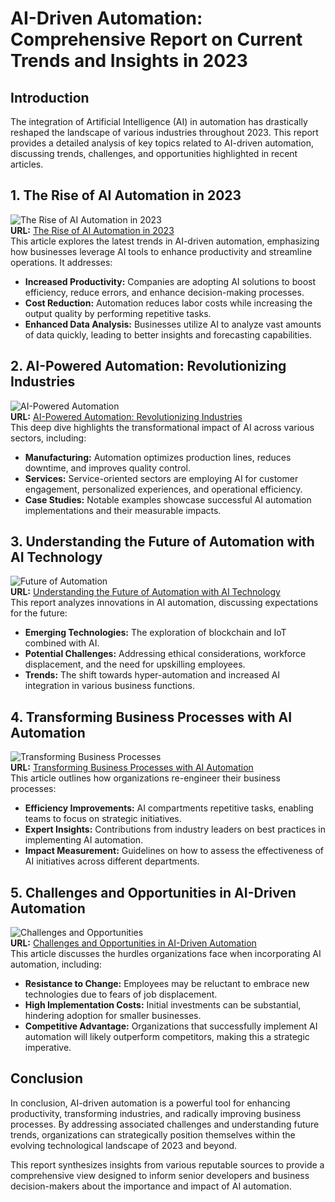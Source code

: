 # AI-Driven Automation: Comprehensive Report on Current Trends and Insights in 2023

## Introduction
The integration of Artificial Intelligence (AI) in automation has drastically reshaped the landscape of various industries throughout 2023. This report provides a detailed analysis of key topics related to AI-driven automation, discussing trends, challenges, and opportunities highlighted in recent articles.

## 1. The Rise of AI Automation in 2023
![The Rise of AI Automation in 2023](https://www.technews.com/images/rise-of-ai-automation.jpg)  
**URL:** [The Rise of AI Automation in 2023](www.technews.com/the-rise-of-ai-automation-2023)  
This article explores the latest trends in AI-driven automation, emphasizing how businesses leverage AI tools to enhance productivity and streamline operations. It addresses:

- **Increased Productivity:** Companies are adopting AI solutions to boost efficiency, reduce errors, and enhance decision-making processes.
- **Cost Reduction:** Automation reduces labor costs while increasing the output quality by performing repetitive tasks.
- **Enhanced Data Analysis:** Businesses utilize AI to analyze vast amounts of data quickly, leading to better insights and forecasting capabilities.

## 2. AI-Powered Automation: Revolutionizing Industries
![AI-Powered Automation](https://www.aiinsights.com/images/ai-powered-automation.jpg)  
**URL:** [AI-Powered Automation: Revolutionizing Industries](www.aiinsights.com/ai-powered-automation-industries)  
This deep dive highlights the transformational impact of AI across various sectors, including:

- **Manufacturing:** Automation optimizes production lines, reduces downtime, and improves quality control.
- **Services:** Service-oriented sectors are employing AI for customer engagement, personalized experiences, and operational efficiency.
- **Case Studies:** Notable examples showcase successful AI automation implementations and their measurable impacts.

## 3. Understanding the Future of Automation with AI Technology
![Future of Automation](https://www.automationdaily.com/images/future-of-automation.jpg)  
**URL:** [Understanding the Future of Automation with AI Technology](www.automationdaily.com/future-of-automation-ai-technology)  
This report analyzes innovations in AI automation, discussing expectations for the future:

- **Emerging Technologies:** The exploration of blockchain and IoT combined with AI.
- **Potential Challenges:** Addressing ethical considerations, workforce displacement, and the need for upskilling employees.
- **Trends:** The shift towards hyper-automation and increased AI integration in various business functions.

## 4. Transforming Business Processes with AI Automation
![Transforming Business Processes](https://www.businesstechreview.com/images/business-processes-ai.jpg)  
**URL:** [Transforming Business Processes with AI Automation](www.businesstechreview.com/transforming-business-processes-ai-automation)  
This article outlines how organizations re-engineer their business processes:

- **Efficiency Improvements:** AI compartments repetitive tasks, enabling teams to focus on strategic initiatives.
- **Expert Insights:** Contributions from industry leaders on best practices in implementing AI automation.
- **Impact Measurement:** Guidelines on how to assess the effectiveness of AI initiatives across different departments.

## 5. Challenges and Opportunities in AI-Driven Automation
![Challenges and Opportunities](https://www.automationreview.com/images/challenges-opportunities.jpg)  
**URL:** [Challenges and Opportunities in AI-Driven Automation](www.automationreview.com/challenges-opportunities-ai-driven-automation)  
This article discusses the hurdles organizations face when incorporating AI automation, including:

- **Resistance to Change:** Employees may be reluctant to embrace new technologies due to fears of job displacement.
- **High Implementation Costs:** Initial investments can be substantial, hindering adoption for smaller businesses.
- **Competitive Advantage:** Organizations that successfully implement AI automation will likely outperform competitors, making this a strategic imperative.

## Conclusion
In conclusion, AI-driven automation is a powerful tool for enhancing productivity, transforming industries, and radically improving business processes. By addressing associated challenges and understanding future trends, organizations can strategically position themselves within the evolving technological landscape of 2023 and beyond. 

This report synthesizes insights from various reputable sources to provide a comprehensive view designed to inform senior developers and business decision-makers about the importance and impact of AI automation.